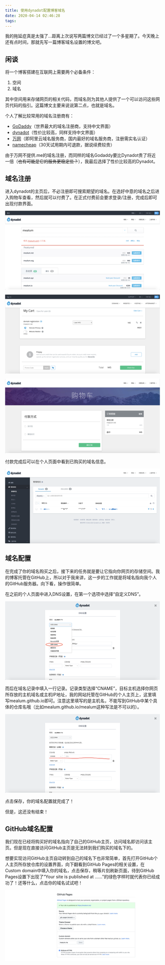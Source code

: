 ```yaml
---
title: 使用dynadot配置博客域名
date: 2020-04-14 02:46:28
tags:
---
```


我的拖延症真是太强了...距离上次说写两篇博文已经过了一个多星期了。今天晚上还有点时间，那就先写一篇博客域名设置的博文吧。

## 闲谈

将一个博客搭建在互联网上需要两个必备条件：

1. 空间
2. 域名

其中空间用来存储网页的相关代码，而域名则为其他人提供了一个可以访问这些网页代码的指引。这篇博文主要来说说第二点，也就是域名。

个人了解比较常用的域名注册商有：

* [GoDaddy](https://sg.godaddy.com/zh)（世界最大的域名注册商，支持中文界面）
* [dynadot](https://www.dynadot.com/)（性价比较高，同样支持中文界面）
* [万网](https://wanwang.aliyun.com/)（即阿里云域名服务商，国内最好的域名服务商，注册需实名认证）
* [namecheap](https://www.namecheap.com/)（30天试用期内可退款，据说续费较贵）

由于万网不提供.me的域名注册，而同样的域名Godaddy要比Dynadot贵了将近一倍（~~也有可能是它的服务更稳定些？~~），我最后选择了性价比较高的Dynadot。



## 域名注册

进入dynadot的主页后，不必注册即可搜索期望的域名。在选好中意的域名之后进入购物车查看，然后就可以付费了。在正式付费前会要求登录/注册，完成后即可出现付款界面。

![搜索期望的域名](../images/ar3-1.png)

![查看购物车](../images/ar3-2.png)

![进行付款](../images/ar3-3.png)

付款完成后可以在个人页面中看到已购买的域名信息。

![查看购买的域名](../images/ar3-4.png)



## 域名配置

在完成了你的域名购买之后，接下来的任务就是要让它指向你网页的存储空间。我的博客托管在GitHub上，所以对于我来讲，这一步的工作就是将域名指向我个人的GitHub服务器。向下看，操作很简单。

在之前的个人页面中进入DNS设置，在第一个选项中选择“自定义DNS”。

![查看购买的域名](../images/ar3-5.png)

而后在域名记录中填入一行记录。记录类型选择“CNAME”，目标主机选择你网页所存放的主机域名或主机IP地址，我的网站托管在GitHub的个人主页上，这里填写mealum.github.io即可。注意这里填写的是主机名，不能写到GitHub中某个具体的仓库名哦（比如mealum.github.io/mealum这种写法是不可以的）。

![查看购买的域名](../images/ar3-6.png)

点击保存，你的域名配置就完成了！



但是，这还没有结束！

## GitHub域名配置

我们现在已经将购买好的域名指向了自己的GitHub主页，访问域名即访问该主页。但是现在直接访问GitHub主页是无法转到我们购买的域名下的。

想要实现访问GitHub主页自动转到自己的域名下也非常简单，首先打开GitHub个人主页所存放仓库的设置界面，向下翻看到GitHub Pages的相关设置，在Custom domain中填入你的域名，点击保存，稍等片刻刷新页面，待到GitHub Pages设置下出现了“Your site is published at ……”的绿色字样时就代表你已经成功了！还等什么，点击你的域名试试吧！

![查看购买的域名](../images/ar3-7.png)